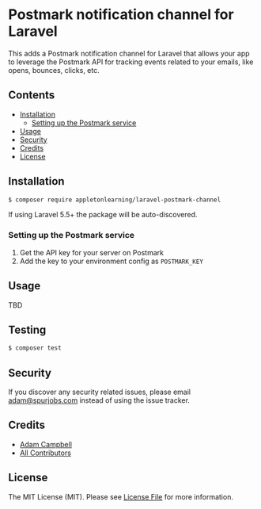 # Postmark notification channel for Laravel

This adds a Postmark notification channel for Laravel that allows your app to leverage the Postmark API for tracking events related to your emails, like opens, bounces, clicks, etc.

## Contents

- [Installation](#installation)
	- [Setting up the Postmark service](#setting-up-the-Postmark-service)
- [Usage](#usage)
- [Security](#security)
- [Credits](#credits)
- [License](#license)


## Installation

```bash
$ composer require appletonlearning/laravel-postmark-channel
```

If using Laravel 5.5+ the package will be auto-discovered.

### Setting up the Postmark service

1. Get the API key for your server on Postmark
2. Add the key to your environment config as `POSTMARK_KEY`

## Usage

TBD

## Testing

``` bash
$ composer test
```

## Security

If you discover any security related issues, please email adam@spurjobs.com instead of using the issue tracker.

## Credits

- [Adam Campbell](https://github.com/hotmeteor)
- [All Contributors](../../contributors)

## License

The MIT License (MIT). Please see [License File](LICENSE.md) for more information.